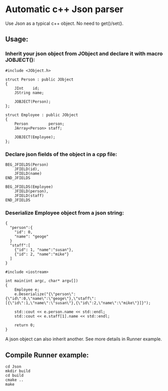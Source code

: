 # Automatic c++ Json parser
Use Json as a typical c++ object. No need to get()/set().

## Usage:

  ### Inherit your json object from JObject and declare it with macro JOBJECT():
  ```
  #include <JObject.h>
  
  struct Person : public JObject
  {
      JInt    id;
      JString name;

      JOBJECT(Person);
  };

  struct Employee : public JObject
  {
      Person         person;
      JArray<Person> staff;

      JOBJECT(Employee);
  };
  ```

  ### Declare json fields of the object in a cpp file:
  ```
  BEG_JFIELDS(Person)
      JFIELD(id),
      JFIELD(name)
  END_JFIELDS

  BEG_JFIELDS(Employee)
      JFIELD(person),
      JFIELD(staff)
  END_JFIELDS
  ```
  
  ### Deserialize Employee object from a json string:
  ```
  {
    "person":{
      "id": 0,
      "name": "geoge"
    }
    "staff":[
      {"id": 1, "name":"susan"},
      {"id": 2, "name":"mike"}
    ]
  }
  
  #include <iostream>
  
  int main(int argc, char* argv[])
  {
      Employee e;
      e.Deserialize("{\"person\":{\"id\":0,\"name\":\"geoge\"},\"staff\":[{\"id\":1,\"name\":\"susan\"},{\"id\":2,\"name\":\"mike\"}]}");
      
      std::cout << e.person.name << std::endl;
      std::cout << e.staff[1].name << std::endl;
      
      return 0;
  }
  ```
  
  A json object can also inherit another. See more details in Runner example.
  
## Compile Runner example:
  ```
  cd Json
  mkdir build
  cd build
  cmake ..
  make
  ```
